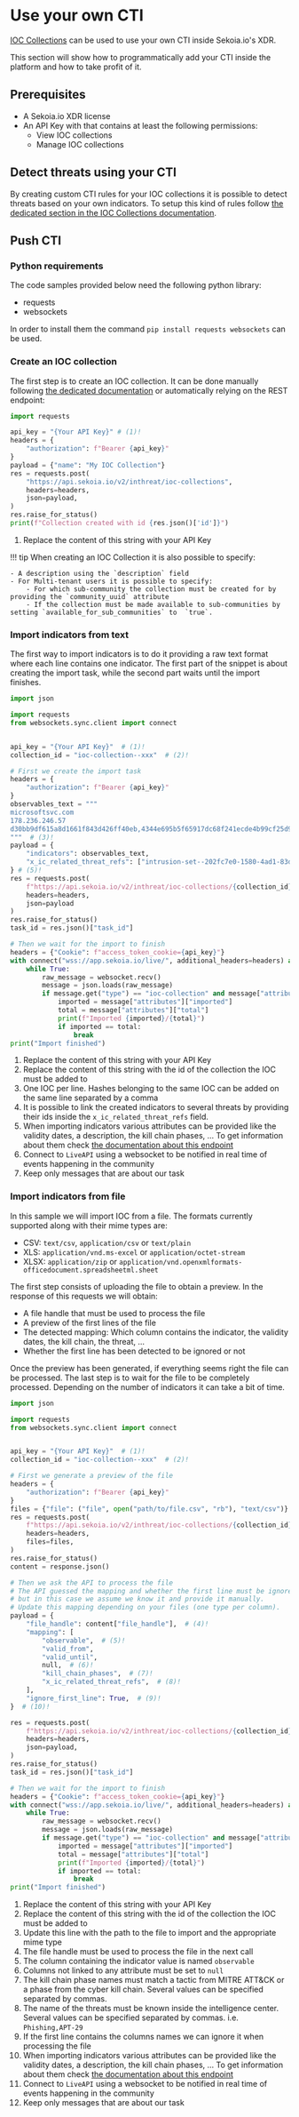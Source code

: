 # Use your own CTI

[IOC Collections](../features/detect/ioccollections.md) can be used to use your own CTI inside Sekoia.io's XDR.

This section will show how to programmatically add your CTI inside the platform and how to take profit of it.

## Prerequisites

- A Sekoia.io XDR license
- An API Key with that contains at least the following permissions:
    * View IOC collections
    * Manage IOC collections

## Detect threats using your CTI

By creating custom CTI rules for your IOC collections it is possible to detect threats based on your own indicators. To setup this kind of rules follow [the dedicated section in the IOC Collections documentation](../features/detect/ioccollections.md#detect-threats-using-ioc-collections).

## Push CTI

### Python requirements

The code samples provided below need the following python library:

- requests
- websockets

In order to install them the command `pip install requests websockets` can be used. 

### Create an IOC collection

The first step is to create an IOC collection. It can be done manually following [the dedicated documentation](../features/detect/ioccollections.md#create-an-ioc-collection) or automatically relying on the REST endpoint:

```py
import requests

api_key = "{Your API Key}" # (1)!
headers = {
    "authorization": f"Bearer {api_key}"
}
payload = {"name": "My IOC Collection"}
res = requests.post(
    "https://api.sekoia.io/v2/inthreat/ioc-collections",
    headers=headers, 
    json=payload,
)
res.raise_for_status()
print(f"Collection created with id {res.json()['id']}")
```

1. Replace the content of this string with your API Key

!!! tip
    When creating an IOC Collection it is also possible to specify:

    - A description using the `description` field
    - For Multi-tenant users it is possible to specify:
        - For which sub-community the collection must be created for by providing the `community_uuid` attribute
        - If the collection must be made available to sub-communities by  setting `available_for_sub_communities` to  `true`.

### Import indicators from text

The first way to import indicators is to do it providing a raw text format where each line contains one indicator.
The first part of the snippet is about creating the import task, while the second part waits until the import finishes.

```py
import json

import requests
from websockets.sync.client import connect


api_key = "{Your API Key}"  # (1)!
collection_id = "ioc-collection--xxx"  # (2)!

# First we create the import task
headers = {
    "authorization": f"Bearer {api_key}"
}
observables_text = """
microsoftsvc.com
178.236.246.57
d30bb9df615a8d1661f843d426ff40eb,4344e695b5f65917dc68f241ecde4b99cf25d930
"""  # (3)!
payload = {
    "indicators": observables_text,
    "x_ic_related_threat_refs": ["intrusion-set--202fc7e0-1580-4ad1-83d8-5f98be4fe1a2"],  # (4)!
} # (5)!
res = requests.post(
    f"https://api.sekoia.io/v2/inthreat/ioc-collections/{collection_id}/indicators/text",
    headers=headers,
    json=payload
)
res.raise_for_status()
task_id = res.json()["task_id"]

# Then we wait for the import to finish
headers = {"Cookie": f"access_token_cookie={api_key}"}
with connect("wss://app.sekoia.io/live/", additional_headers=headers) as websocket:  # (6)!
    while True:
        raw_message = websocket.recv()
        message = json.loads(raw_message)
        if message.get("type") == "ioc-collection" and message["attributes"].get("task_id") == task_id:  # (7)!
            imported = message["attributes"]["imported"]
            total = message["attributes"]["total"]
            print(f"Imported {imported}/{total}")
            if imported == total:
                break
print("Import finished")
```

1. Replace the content of this string with your API Key
2. Replace the content of this string with the id of the collection the IOC must be added to
3. One IOC per line. Hashes belonging to the same IOC can be added on the same line separated by a comma
4. It is possible to link the created indicators to several threats by providing their ids inside the `x_ic_related_threat_refs` field.
5. When importing indicators various attributes can be provided like the validity dates, a description, the kill chain phases, ... 
To get information about them check [the documentation about this endpoint](https://docs.sekoia.io/cti/develop/rest_api/intelligence/#tag/IOC-Collections/operation/post_collection_indicators_text_resource)
6. Connect to `LiveAPI` using a websocket to be notified in real time of events happening in the community
7. Keep only messages that are about our task


### Import indicators from file

In this sample we will import IOC from a file. The formats currently supported along with their mime types are:

- CSV: `text/csv`, `application/csv` or `text/plain`
- XLS: `application/vnd.ms-excel` or `application/octet-stream`
- XLSX: `application/zip` or `application/vnd.openxmlformats-officedocument.spreadsheetml.sheet`

The first step consists of uploading the file to obtain a preview. In the response of this requests we will obtain:

- A file handle that must be used to process the file
- A preview of the first lines of the file
- The detected mapping: Which column contains the indicator, the validity dates, the kill chain, the threat, ...
- Whether the first line has been detected to be ignored or not

Once the preview has been generated, if everything seems right the file can be processed.
The last step is to wait for the file to be completely processed. Depending on the number of indicators it can take a bit of time.

```py
import json

import requests
from websockets.sync.client import connect


api_key = "{Your API Key}"  # (1)!
collection_id = "ioc-collection--xxx"  # (2)!

# First we generate a preview of the file
headers = {
    "authorization": f"Bearer {api_key}"
}
files = {"file": ("file", open("path/to/file.csv", "rb"), "text/csv")}  # (3)!
res = requests.post(
    f"https://api.sekoia.io/v2/inthreat/ioc-collections/{collection_id}/indicators/files/preview",
    headers=headers,
    files=files,
)
res.raise_for_status()
content = response.json()

# Then we ask the API to process the file
# The API guessed the mapping and whether the first line must be ignored or not,
# but in this case we assume we know it and provide it manually.
# Update this mapping depending on your files (one type per column).
payload = {
    "file_handle": content["file_handle"],  # (4)!
    "mapping": [
        "observable",  # (5)!
        "valid_from",
        "valid_until",
        null,  # (6)!
        "kill_chain_phases",  # (7)!
        "x_ic_related_threat_refs",  # (8)!
    ],
    "ignore_first_line": True,  # (9)!
}  # (10)!

res = requests.post(
    f"https://api.sekoia.io/v2/inthreat/ioc-collections/{collection_id}/indicators/files/process",
    headers=headers,
    json=payload,
)
res.raise_for_status()
task_id = res.json()["task_id"]

# Then we wait for the import to finish
headers = {"Cookie": f"access_token_cookie={api_key}"}
with connect("wss://app.sekoia.io/live/", additional_headers=headers) as websocket:  # (11)!
    while True:
        raw_message = websocket.recv()
        message = json.loads(raw_message)
        if message.get("type") == "ioc-collection" and message["attributes"].get("task_id") == task_id:  # (12)!
            imported = message["attributes"]["imported"]
            total = message["attributes"]["total"]
            print(f"Imported {imported}/{total}")
            if imported == total:
                break
print("Import finished")
```

1. Replace the content of this string with your API Key
2. Replace the content of this string with the id of the collection the IOC must be added to
3. Update this line with the path to the file to import and the appropriate mime type
4. The file handle must be used to process the file in the next call
5. The column containing the indicator value is named `observable`
6. Columns not linked to any attribute must be set to `null`
7. The kill chain phase names must match a tactic from MITRE ATT&CK or a phase from the cyber kill chain.
Several values can be specified separated by commas.
8. The name of the threats must be known inside the intelligence center. 
Several values can be specified separated by commas. i.e. `Phishing,APT-29`
9.  If the first line contains the columns names we can ignore it when processing the file
10.  When importing indicators various attributes can be provided like the validity dates, a description, the kill chain phases, ... 
To get information about them check [the documentation about this endpoint](https://docs.sekoia.io/cti/develop/rest_api/intelligence/#tag/IOC-Collections/operation/post_collection_indicators_text_resource)
11.   Connect to `LiveAPI` using a websocket to be notified in real time of events happening in the community
12.    Keep only messages that are about our task
